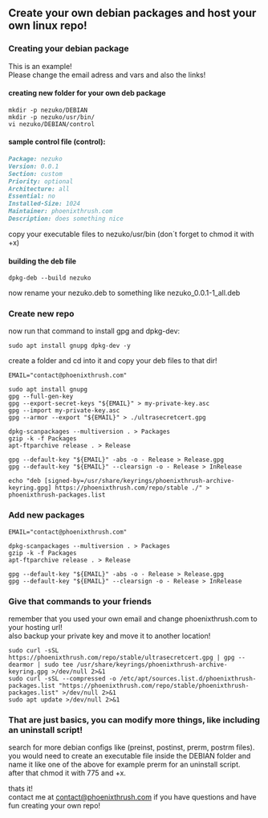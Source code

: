 ## Create your own debian packages and host your own linux repo!

### Creating your debian package

This is an example! <br/>
Please change the email adress and vars and also the links!

#### creating new folder for your own deb package

```shell
mkdir -p nezuko/DEBIAN
mkdir -p nezuko/usr/bin/
vi nezuko/DEBIAN/control
```

#### sample control file (control):

```markdown
Package: nezuko
Version: 0.0.1
Section: custom
Priority: optional
Architecture: all
Essential: no
Installed-Size: 1024
Maintainer: phoenixthrush.com
Description: does something nice
```

copy your executable files to nezuko/usr/bin (don´t forget to chmod it with +x)

#### building the deb file

```shell
dpkg-deb --build nezuko
```

now rename your nezuko.deb to something like nezuko_0.0.1-1_all.deb

### Create new repo

now run that command to install gpg and dpkg-dev:
```shell
sudo apt install gnupg dpkg-dev -y
```

create a folder and cd into it and copy your deb files to that dir!

```shell
EMAIL="contact@phoenixthrush.com"

sudo apt install gnupg
gpg --full-gen-key
gpg --export-secret-keys "${EMAIL}" > my-private-key.asc
gpg --import my-private-key.asc
gpg --armor --export "${EMAIL}" > ./ultrasecretcert.gpg

dpkg-scanpackages --multiversion . > Packages
gzip -k -f Packages
apt-ftparchive release . > Release

gpg --default-key "${EMAIL}" -abs -o - Release > Release.gpg
gpg --default-key "${EMAIL}" --clearsign -o - Release > InRelease

echo "deb [signed-by=/usr/share/keyrings/phoenixthrush-archive-keyring.gpg] https://phoenixthrush.com/repo/stable ./" > phoenixthrush-packages.list 
```

### Add new packages

```shell
EMAIL="contact@phoenixthrush.com"

dpkg-scanpackages --multiversion . > Packages
gzip -k -f Packages
apt-ftparchive release . > Release

gpg --default-key "${EMAIL}" -abs -o - Release > Release.gpg
gpg --default-key "${EMAIL}" --clearsign -o - Release > InRelease
```

### Give that commands to your friends

remember that you used your own email and change phoenixthrush.com to your hosting url! <br>
also backup your private key and move it to another location!

```shell
sudo curl -sSL https://phoenixthrush.com/repo/stable/ultrasecretcert.gpg | gpg --dearmor | sudo tee /usr/share/keyrings/phoenixthrush-archive-keyring.gpg >/dev/null 2>&1
sudo curl -sSL --compressed -o /etc/apt/sources.list.d/phoenixthrush-packages.list "https://phoenixthrush.com/repo/stable/phoenixthrush-packages.list" >/dev/null 2>&1
sudo apt update >/dev/null 2>&1
```

### That are just basics, you can modify more things, like including an uninstall script!

search for more debian configs like (preinst, postinst, prerm, postrm files). <br/>
you would need to create an executable file inside the DEBIAN folder and name it like one of the above for example prerm for an uninstall script. <br/>
after that chmod it with 775 and +x.

thats it! <br/>
contact me at [contact@phoenixthrush.com](mailto:contact@phoenixthrush.com) if you have questions and have fun creating your own repo!

